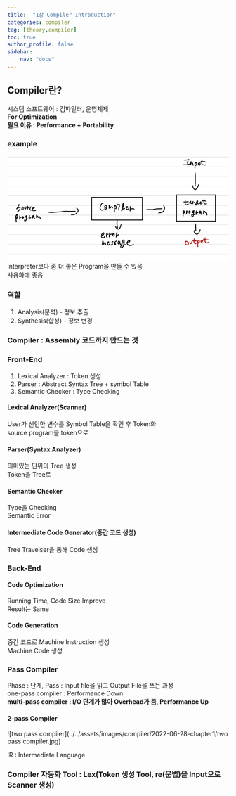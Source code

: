 ```yaml
---
title:  "1장 Compiler Introduction"
categories: compiler
tag: [theory,compiler]
toc: true
author_profile: false
sidebar:
    nav: "docs"
---
```




## Compiler란?

시스템 소프트웨어 : 컴파일러, 운영체제   
**For Optimization**   
**필요 이유 : Performance + Portability**   

### example

![compiler](../../assets/images/compiler/2022-06-28-chapter1/compiler.jpg)   
interpreter보다 좀 더 좋은 Program을 만들 수 있음   
사용화에 좋음

### 역할

1. Analysis(분석) - 정보 추출
2. Synthesis(합성) - 정보 변경



### Compiler : Assembly 코드까지 만드는 것



### Front-End

1. Lexical Analyzer : Token 생성
2. Parser : Abstract Syntax Tree + symbol Table
3. Semantic Checker : Type Checking

#### Lexical Analyzer(Scanner)

User가 선언한 변수를 Symbol Table을 확인 후 Token화   
source program을 token으로   

#### Parser(Syntax Analyzer)

의미있는 단위의 Tree 생성   
Token을 Tree로   

#### Semantic Checker

Type을 Checking   
Semantic Error   

#### Intermediate Code Generator(중간 코드 생성)

Tree Travelser을 통해 Code 생성



### Back-End

#### Code Optimization

Running Time, Code Size Improve   
Result는 Same

#### Code Generation

중간 코드로 Machine Instruction 생성   
Machine Code 생성



### Pass Compiler

Phase : 단계, Pass : Input file을 읽고 Output File을 쓰는 과정   
one-pass compiler : Performance Down   
**multi-pass compiler : I/O 단계가 많아 Overhead가 큼, Performance Up**

#### 2-pass Compiler

![two pass compiler](../../assets/images/compiler/2022-06-28-chapter1/two pass compiler.jpg)    

IR : Intermediate Language



### Compiler 자동화 Tool : Lex(Token 생성 Tool, re(문법)을 Input으로 Scanner 생성)
